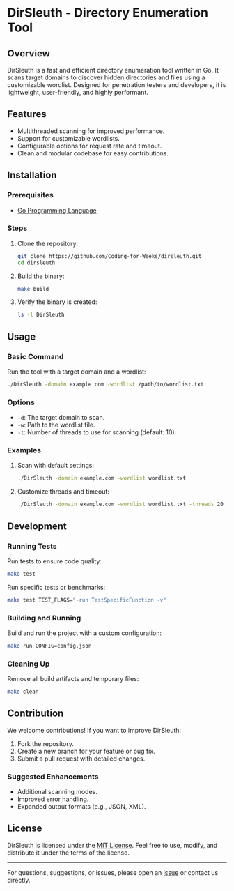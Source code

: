 # DirSleuth - Directory Enumeration Tool

## Overview
DirSleuth is a fast and efficient directory enumeration tool written in Go. It scans target domains to discover hidden directories and files using a customizable wordlist. Designed for penetration testers and developers, it is lightweight, user-friendly, and highly performant.

## Features
- Multithreaded scanning for improved performance.
- Support for customizable wordlists.
- Configurable options for request rate and timeout.
- Clean and modular codebase for easy contributions.

## Installation

### Prerequisites
- [Go Programming Language](https://go.dev/dl/)

### Steps
1. Clone the repository:
   ```bash
   git clone https://github.com/Coding-for-Weeks/dirsleuth.git
   cd dirsleuth
   ```
2. Build the binary:
   ```bash
   make build
   ```
3. Verify the binary is created:
   ```bash
   ls -l DirSleuth
   ```

## Usage

### Basic Command
Run the tool with a target domain and a wordlist:
```bash
./DirSleuth -domain example.com -wordlist /path/to/wordlist.txt
```

### Options
- `-d`: The target domain to scan.
- `-w`: Path to the wordlist file.
- `-t`: Number of threads to use for scanning (default: 10).

### Examples
1. Scan with default settings:
   ```bash
   ./DirSleuth -domain example.com -wordlist wordlist.txt
   ```
2. Customize threads and timeout:
   ```bash
   ./DirSleuth -domain example.com -wordlist wordlist.txt -threads 20 -timeout 10
   ```

## Development

### Running Tests
Run tests to ensure code quality:
```bash
make test
```
Run specific tests or benchmarks:
```bash
make test TEST_FLAGS="-run TestSpecificFunction -v"
```

### Building and Running
Build and run the project with a custom configuration:
```bash
make run CONFIG=config.json
```

### Cleaning Up
Remove all build artifacts and temporary files:
```bash
make clean
```

## Contribution
We welcome contributions! If you want to improve DirSleuth:
1. Fork the repository.
2. Create a new branch for your feature or bug fix.
3. Submit a pull request with detailed changes.

### Suggested Enhancements
- Additional scanning modes.
- Improved error handling.
- Expanded output formats (e.g., JSON, XML).

## License
DirSleuth is licensed under the [MIT License](LICENSE). Feel free to use, modify, and distribute it under the terms of the license.

---
For questions, suggestions, or issues, please open an [issue](https://github.com/yourusername/dirsleuth/issues) or contact us directly.

